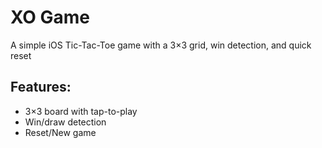 # XO Game

A simple iOS Tic-Tac-Toe game with a 3×3 grid, win detection, and quick reset

## Features:
- 3×3 board with tap-to-play
- Win/draw detection
- Reset/New game
